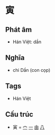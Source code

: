 # 寅

## Phát âm
* Hán Việt: dần

## Nghĩa
* chi Dần (con cọp)

## Tags
* Hán Việt

## Cấu trúc
* 寅 = [宀](宀.md) [一](一.md) [由](由.md) [八](八.md)

<script>window.HANZI_FIELD='寅';</script>